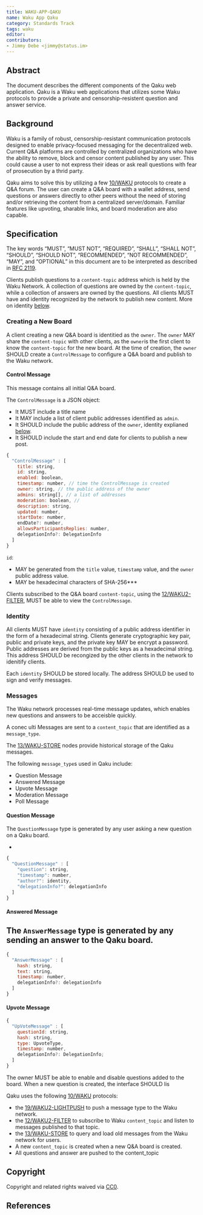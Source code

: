 ```yaml
---
title: WAKU-APP-QAKU
name: Waku App Qaku
category: Standards Track
tags: waku
editor: 
contributors: 
- Jimmy Debe <jimmy@status.im>
---
```


## Abstract

The document describes the different components of the Qaku web application.
Qaku is a Waku web applications that utilizes some Waku protocols to provide a private and
censorship-resistent question and answer service.

## Background

Waku is a family of robust,
censorship-resistant communication protocols designed to enable privacy-focused messaging for the decentralized web.
Current Q&A platforms are controlled by centralized organizations who have the ability to remove, 
block and censor content published by any user.
This could cause a user to not express their ideas or ask reall questions with fear of prosecution by a thrid party. 

Qaku aims to solve this by utilizing a few [10/WAKU]() protocols to create a Q&A forum.
The user can create a Q&A board with a wallet address, 
send questions or answers directly to other peers without the need of storing and/or retrieving the content from a centralized server/domain.
Familiar features like upvoting, sharable links, and board moderation are also capable.

## Specification

The key words “MUST”, “MUST NOT”, “REQUIRED”, “SHALL”, “SHALL NOT”, “SHOULD”,
“SHOULD NOT”, “RECOMMENDED”, “NOT RECOMMENDED”, “MAY”, and
“OPTIONAL” in this document are to be interpreted as described in [RFC 2119](https://www.ietf.org/rfc/rfc2119.txt).

Clients publish questions to a `content-topic` address which is held by the Waku Network.
A collection of questions are owned by the `content-topic`,
while a collection of answers are owned by the questions.
All clients MUST have and identity recognized by the network to publish new content.
More on identity [below](#identity).

### Creating a New Board

A client creating a new Q&A board is identitied as the `owner`.
The `owner` MAY share the `content-topic` with other clients, 
as the `owner`is the first client to know the `content-topic` for the new board.
At the time of creation, the `owner` SHOULD create a `ControlMessage` to configure a Q&A board 
and publish to the Waku network.

#### Control Message

This message contains all initial Q&A board.

The `ControlMessage` is a JSON object:

-  It MUST include a title name
-  It MAY include a list of client public addresses identified as `admin`.
-  It SHOULD include the public address of the `owner`, identity explianed [below](#Identity).
-  It SHOULD include the start and end date for clients to publish a new post.

```js
{
  "ControlMessage" : [
    title: string,
    id: string,
    enabled: boolean,
    timestamp: number, // time the ControlMessage is created
    owner: string, // the public address of the owner
    admins: string[], // a list of addresses
    moderation: boolean, // 
    description: string, 
    updated: number, 
    startDate: number, 
    endDate?: number,
    allowsParticipantsReplies: number,
    delegationInfo?: DelegationInfo
  ]
}

```

`id`:
- MAY be generated from the `title` value, `timestamp` value, and the `owner` public address value.
- MAY be hexadecimal characters of SHA-256***

 Clients subscribed to the Q&A board `content-topic`, using the [12/WAKU2-FILTER](),
 MUST be able to view the `ControlMessage`.

### Identity

All clients MUST have `identity` consisting of a public address identifier in the form of a hexadecimal string.
Clients generate cryptographic key pair, public and private keys, and
the private key MAY be encrypt a password.
Public addresses are derived from the public keys as a hexadecimal string.
This address SHOULD be recongized by the other clients in the network to idenitify clients.

Each `identity` SHOULD be stored locally.
The address SHOULD be used to sign and verify messages.

### Messages

The Waku network processes real-time message updates, which enables new questions and
answers to be acceisble quickly.
 
A conec ulti
Messages are sent to a `content_topic` that are identified as a `message_type`.

The [13/WAKU-STORE]() nodes provide historical storage of the Qaku messages.

The following `message_type`s used in Qaku include:

- Question Message
- Answered Message
- Upvote Message
- Moderation Message
- Poll Message

#### Question Message

The `QuestionMessage` type is generated by any user asking a new question on a Qaku board.

- 


```js
{
  "QuestionMessage" : [
    "question": string,
    "timestamp": number,
    "author?": identity,
    "delegationInfo?": delegationInfo
  ]
}

```

#### Answered Message

The `AnswerMessage` type is generated by any sending an answer to the Qaku board.
- 

```js
{
  "AnswerMessage" : [
    hash: string,
    text: string,
    timestamp: number,
    delegationInfo?: delegationInfo
  ]  
}

```

#### Upvote Message

```js
{
  "UpVoteMessage" : [
    questionId: string,
    hash: string,
    type: UpvoteType,
    timestamp: number,
    delegationInfo?: DelegationInfo;
  ]
}
```

The owner MUST be able to enable and disable questions added to the board.
When a new question is created, the interface SHOULD lis

Qaku uses the following [10/WAKU]() protocols:

- the [19/WAKU2-LIGHTPUSH](https://github.com/vacp2p/rfc-index/blob/main/waku/standards/core/19/lightpush.md) to push a message type to the Waku network.
- the [12/WAKU2-FILTER]() to subscribe to Waku `content_topic` and listen to messages published to that topic.
- the [13/WAKU-STORE]() to query and load old messages from the Waku network for users.
- A new `content_topic` is created when a new Q&A board is created.
- All questions and answer are pushed to the content_topic


## Copyright
Copyright and related rights waived via [CC0](https://creativecommons.org/publicdomain/zero/1.0/).

## References
